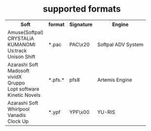 <h1 style="text-align:center">supported formats</h1>

<table>
  <tr>
    <th>Soft</th>
    <th>format</th>
    <th>Signature</th>
    <th>Engine</th>
  </tr>
  <tr>
    <td>Amuse(Softpal)
    <br>CRYSTALiA
    <br>KUMANOMI
    <br>Us:track
    <br>Unison Shift
    </td>
    <td>*.pac</td>
    <td>PAC\x20</td>
    <td>Softpal ADV System</td>
  </tr>
  <tr>
    <td>Azarashi Soft
    <br>Madosoft
    <br>vividX
    <br>Qruppo
    <br>Lopt software
    <br>Kinetic Novels
    </td>
    <td>*.pfs.*</td>
    <td>pfs8</td>
    <td>Artemis Engine</td>
  </tr>
    <tr>
    <td>Azarashi Soft
    <br>Whirlpool
    <br>Vanadis
    <br>Clock Up
    </td>
    <td>*.ypf</td>
    <td>YPF\x00</td>
    <td>YU-RIS</td>
  </tr>
</table>
<!-- https://vndb.org/r?f=fwYU_dRIS- -->
